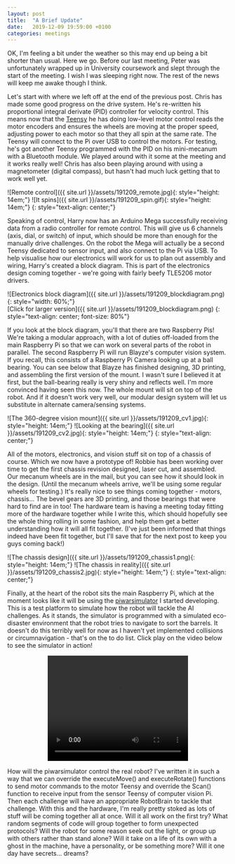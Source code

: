 ```yaml
---
layout: post
title:  "A Brief Update"
date:   2019-12-09 19:59:00 +0100
categories: meetings
---
```


OK, I'm feeling a bit under the weather so this may end up being a bit shorter than usual. Here we go. Before our last meeting, Peter was unfortunately wrapped up in University coursework and slept through the start of the meeting. I wish I was sleeping right now. The rest of the news will keep me awake though I think.

Let's start with where we left off at the end of the previous post. Chris has made some good progress on the drive system. He's re-written his proportional integral derivate (PID) controller for velocity control. This means now that the [Teensy](https://www.pjrc.com/store/teensy32.html) he has doing low-level motor control reads the motor encoders and ensures the wheels are moving at the proper speed, adjusting power to each motor so that they all spin at the same rate. The Teensy will connect to the Pi over USB to control the motors. For testing, he's got another Teensy programmed with the PID on his mini-mecanum with a Bluetooth module. We played around with it some at the meeting and it works really well! Chris has also been playing around with using a magnetometer (digital compass), but hasn't had much luck getting that to work well yet.

![Remote control]({{ site.url }}/assets/191209_remote.jpg){: style="height: 14em;"} ![It spins]({{ site.url }}/assets/191209_spin.gif){: style="height: 14em;"}
{: style="text-align: center;"}

Speaking of control, Harry now has an Arduino Mega successfully receiving data from a radio controller for remote control. This will give us 6 channels (axis, dial, or switch) of input, which should be more than enough for the manually drive challenges. On the robot the Mega will actually be a second Teensy dedicated to sensor input, and also connect to the Pi via USB. To help visualise how our electronics will work for us to plan out assembly and wiring, Harry's created a block diagram. This is part of the electronics design coming together - we're going with fairly beefy TLE5206 motor drivers.

![Electronics block diagram]({{ site.url }}/assets/191209_blockdiagram.png){: style="width: 60%;"}<br/>[Click for larger version]({{ site.url }}/assets/191209_blockdiagram.png)
{: style="text-align: center; font-size: 80%"}

If you look at the block diagram, you'll that there are two Raspberry Pis! We're taking a modular approach, with a lot of duties off-loaded from the main Raspberry Pi so that we can work on several parts of the robot in parallel. The second Raspberry Pi will run Blayze's computer vision system. If you recall, this consists of a Raspberry Pi Camera looking up at a ball bearing. You can see below that Blayze has finished designing, 3D printing, and assembling the first version of the mount. I wasn't sure I believed it at first, but the ball-bearing really is very shiny and reflects well. I'm more convinced having seen this now. The whole mount will sit on top of the robot. And if it doesn't work very well, our modular design system will let us substitute in alternate camera/sensing systems.

![The 360-degree vision mount]({{ site.url }}/assets/191209_cv1.jpg){: style="height: 14em;"} ![Looking at the bearing]({{ site.url }}/assets/191209_cv2.jpg){: style="height: 14em;"}
{: style="text-align: center;"}

All of the motors, electronics, and vision stuff sit on top of a chassis of course. Which we now have a prototype of! Robbie has been working over time to get the first chassis revision designed, laser cut, and assembled. Our mecanum wheels are in the mail, but you can see how it should look in the design. (Until the mecanum wheels arrive, we'll be using some regular wheels for testing.) It's really nice to see things coming together - motors, chassis... The bevel gears are 3D printing, and those bearings that were hard to find are in too! The hardware team is having a meeting today fitting more of the hardware together while I write this, which should hopefully see the whole thing rolling in some fashion, and help them get a better understanding how it will all fit together. (I've just been informed that things indeed have been fit together, but I'll save that for the next post to keep you guys coming back!)

![The chassis design]({{ site.url }}/assets/191209_chassis1.png){: style="height: 14em;"} ![The chassis in reality]({{ site.url }}/assets/191209_chassis2.jpg){: style="height: 14em;"}
{: style="text-align: center;"}

Finally, at the heart of the robot sits the main Raspberry Pi, which at the moment looks like it will be using the [piwarsimulator](https://github.com/ShefBots/piwarsimulator/) I started developing. This is a test platform to simulate how the robot will tackle the AI challenges. As it stands, the simulator is programmed with a simulated eco-disaster environment that the robot tries to navigate to sort the barrels. It doesn't do this terribly well for now as I haven't yet implemented collisions or circumnavigation - that's on the to do list. Click play on the video below to see the simulator in action!

<video height="640" width="480" style="margin-left: auto; margin-right: auto; width: 320px; height: 240px; display: block; border: solid 1px white; margin-top: 5px; margin-bottom: 5px" controls>
  <source type="video/mp4" src="{{ site.baseurl }}/assets/191209_simulator.mp4">
  <source type="video/ogg" src="{{ site.baseurl }}/assets/191209_simulator.ogv">
  <source type="video/webm" src="{{ site.baseurl }}/assets/191209_simulator.webm">
</video>

How will the piwarsimulator control the real robot? I've written it in such a way that we can override the executeMove() and executeRotate() functions to send motor commands to the motor Teensy and override the Scan() function to receive input from the sensor Teensy of computer vision Pi. Then each challenge will have an appropriate RobotBrain to tackle that challenge. With this and the hardware, I'm really pretty stoked as lots of stuff will be coming together all at once. Will it all work on the first try? What random segments of code will group together to form unexpected protocols? Will the robot for some reason seek out the light, or group up with others rather than stand alone? Will it take on a life of its own with a ghost in the machine, have a personality, or be something more? Will it one day have secrets... dreams?
